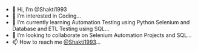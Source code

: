 - 👋 Hi, I’m @Shakti1993
- 👀 I’m interested in Coding...
- 🌱 I’m currently learning Automation Testing using Python Selenium and Database and ETL Testing using SQL...
- 💞️ I’m looking to collaborate on Selenium Automation Projects and SQL...
- 📫 How to reach me [@Shakti1993](https://github.com/Shakti1993)...

<!---
Shakti1993/Shakti1993 is a ✨ special ✨ repository because its `README.md` (this file) appears on your GitHub profile.
You can click the Preview link to take a look at your changes.
--->
